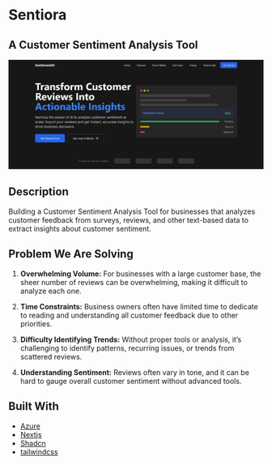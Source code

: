 # Sentiora

## A Customer Sentiment Analysis Tool

![Sentiora](image.jpg)

## Description

Building a Customer Sentiment Analysis Tool for businesses that analyzes customer feedback from surveys, reviews, and other text-based data to extract insights about customer sentiment.

## Problem We Are Solving

1. **Overwhelming Volume:** For businesses with a large customer base, the sheer number of reviews can be overwhelming, making it difficult to analyze each one.

2. **Time Constraints:** Business owners often have limited time to dedicate to reading and understanding all customer feedback due to other priorities.

3. **Difficulty Identifying Trends:** Without proper tools or analysis, it’s challenging to identify patterns, recurring issues, or trends from scattered reviews.

4. **Understanding Sentiment:** Reviews often vary in tone, and it can be hard to gauge overall customer sentiment without advanced tools.

## Built With

- [Azure](https://azure.microsoft.com/en-gb/)
- [Nextjs](https://nextjs.org/)
- [Shadcn](https://ui.shadcn.com/)
- [tailwindcss](https://tailwindcss.com/)
